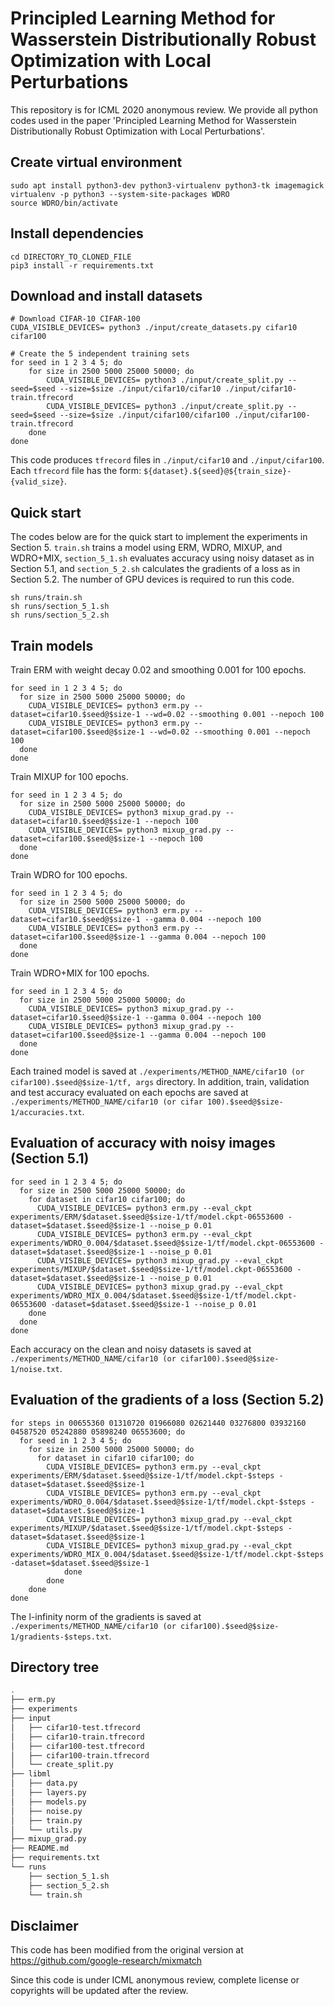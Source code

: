 
# Principled Learning Method for Wasserstein Distributionally Robust Optimization with Local Perturbations
This repository is for ICML 2020 anonymous review. We provide all python codes used in the paper 'Principled Learning Method for Wasserstein Distributionally Robust Optimization with Local Perturbations'.

## Create virtual environment
```
sudo apt install python3-dev python3-virtualenv python3-tk imagemagick
virtualenv -p python3 --system-site-packages WDRO
source WDRO/bin/activate
```

## Install dependencies
```
cd DIRECTORY_TO_CLONED_FILE
pip3 install -r requirements.txt
```

## Download and install datasets
```
# Download CIFAR-10 CIFAR-100
CUDA_VISIBLE_DEVICES= python3 ./input/create_datasets.py cifar10 cifar100

# Create the 5 independent training sets
for seed in 1 2 3 4 5; do
    for size in 2500 5000 25000 50000; do
        CUDA_VISIBLE_DEVICES= python3 ./input/create_split.py --seed=$seed --size=$size ./input/cifar10/cifar10 ./input/cifar10-train.tfrecord
        CUDA_VISIBLE_DEVICES= python3 ./input/create_split.py --seed=$seed --size=$size ./input/cifar100/cifar100 ./input/cifar100-train.tfrecord
    done
done
```
This code produces `tfrecord` files in `./input/cifar10` and `./input/cifar100`.  Each `tfrecord` file has the form: `${dataset}.${seed}@${train_size}-{valid_size}`.

## Quick start
The codes below are for the quick start to implement the experiments in Section 5. `train.sh` trains a model using ERM, WDRO, MIXUP, and WDRO+MIX, `section_5_1.sh` evaluates accuracy using noisy dataset as in Section 5.1, and `section_5_2.sh` calculates the gradients of a loss as in Section 5.2. The number of GPU devices is required to run this code.
```
sh runs/train.sh
sh runs/section_5_1.sh
sh runs/section_5_2.sh
```


## Train models
Train ERM with weight decay 0.02 and smoothing 0.001 for 100 epochs.
```
for seed in 1 2 3 4 5; do
  for size in 2500 5000 25000 50000; do
    CUDA_VISIBLE_DEVICES= python3 erm.py --dataset=cifar10.$seed@$size-1 --wd=0.02 --smoothing 0.001 --nepoch 100
    CUDA_VISIBLE_DEVICES= python3 erm.py --dataset=cifar100.$seed@$size-1 --wd=0.02 --smoothing 0.001 --nepoch 100
  done
done
```

Train MIXUP for 100 epochs.
```
for seed in 1 2 3 4 5; do
  for size in 2500 5000 25000 50000; do
    CUDA_VISIBLE_DEVICES= python3 mixup_grad.py --dataset=cifar10.$seed@$size-1 --nepoch 100
    CUDA_VISIBLE_DEVICES= python3 mixup_grad.py --dataset=cifar100.$seed@$size-1 --nepoch 100
  done
done
```

Train WDRO for 100 epochs.
```
for seed in 1 2 3 4 5; do
  for size in 2500 5000 25000 50000; do
    CUDA_VISIBLE_DEVICES= python3 erm.py --dataset=cifar10.$seed@$size-1 --gamma 0.004 --nepoch 100
    CUDA_VISIBLE_DEVICES= python3 erm.py --dataset=cifar100.$seed@$size-1 --gamma 0.004 --nepoch 100
  done
done
```

Train WDRO+MIX for 100 epochs.
```
for seed in 1 2 3 4 5; do
  for size in 2500 5000 25000 50000; do
    CUDA_VISIBLE_DEVICES= python3 mixup_grad.py --dataset=cifar10.$seed@$size-1 --gamma 0.004 --nepoch 100
    CUDA_VISIBLE_DEVICES= python3 mixup_grad.py --dataset=cifar100.$seed@$size-1 --gamma 0.004 --nepoch 100
  done
done
```
Each trained model is saved at `./experiments/METHOD_NAME/cifar10 (or cifar100).$seed@$size-1/tf, args` directory. In addition, train, validation and test accuracy evaluated on each epochs are saved at `./experiments/METHOD_NAME/cifar10 (or cifar 100).$seed@$size-1/accuracies.txt`.


## Evaluation of accuracy with noisy images (Section 5.1)
```
for seed in 1 2 3 4 5; do
  for size in 2500 5000 25000 50000; do
    for dataset in cifar10 cifar100; do
      CUDA_VISIBLE_DEVICES= python3 erm.py --eval_ckpt experiments/ERM/$dataset.$seed@$size-1/tf/model.ckpt-06553600 -dataset=$dataset.$seed@$size-1 --noise_p 0.01
      CUDA_VISIBLE_DEVICES= python3 erm.py --eval_ckpt experiments/WDRO_0.004/$dataset.$seed@$size-1/tf/model.ckpt-06553600 -dataset=$dataset.$seed@$size-1 --noise_p 0.01
      CUDA_VISIBLE_DEVICES= python3 mixup_grad.py --eval_ckpt experiments/MIXUP/$dataset.$seed@$size-1/tf/model.ckpt-06553600 -dataset=$dataset.$seed@$size-1 --noise_p 0.01
      CUDA_VISIBLE_DEVICES= python3 mixup_grad.py --eval_ckpt experiments/WDRO_MIX_0.004/$dataset.$seed@$size-1/tf/model.ckpt-06553600 -dataset=$dataset.$seed@$size-1 --noise_p 0.01
    done
  done
done
```
Each accuracy on the clean and noisy datasets is saved at `./experiments/METHOD_NAME/cifar10 (or cifar100).$seed@$size-1/noise.txt`.

## Evaluation of the gradients of a loss (Section 5.2)
```
for steps in 00655360 01310720 01966080 02621440 03276800 03932160 04587520 05242880 05898240 06553600; do
  for seed in 1 2 3 4 5; do
    for size in 2500 5000 25000 50000; do
      for dataset in cifar10 cifar100; do
        CUDA_VISIBLE_DEVICES= python3 erm.py --eval_ckpt experiments/ERM/$dataset.$seed@$size-1/tf/model.ckpt-$steps -dataset=$dataset.$seed@$size-1
        CUDA_VISIBLE_DEVICES= python3 erm.py --eval_ckpt experiments/WDRO_0.004/$dataset.$seed@$size-1/tf/model.ckpt-$steps -dataset=$dataset.$seed@$size-1
        CUDA_VISIBLE_DEVICES= python3 mixup_grad.py --eval_ckpt experiments/MIXUP/$dataset.$seed@$size-1/tf/model.ckpt-$steps -dataset=$dataset.$seed@$size-1
        CUDA_VISIBLE_DEVICES= python3 mixup_grad.py --eval_ckpt experiments/WDRO_MIX_0.004/$dataset.$seed@$size-1/tf/model.ckpt-$steps -dataset=$dataset.$seed@$size-1
			done
		done
	done
done
```
The l-infinity norm of the gradients is saved at `./experiments/METHOD_NAME/cifar10 (or cifar100).$seed@$size-1/gradients-$steps.txt`.

## Directory tree

```bash
.
├── erm.py
├── experiments
├── input
│   ├── cifar10-test.tfrecord
│   ├── cifar10-train.tfrecord
│   ├── cifar100-test.tfrecord
│   ├── cifar100-train.tfrecord
│   └── create_split.py
├── libml
│   ├── data.py
│   ├── layers.py
│   ├── models.py
│   ├── noise.py
│   ├── train.py
│   └── utils.py
├── mixup_grad.py
├── README.md
├── requirements.txt
└── runs
    ├── section_5_1.sh
    ├── section_5_2.sh
    └── train.sh
```

## Disclaimer
This code has been modified from the original version at https://github.com/google-research/mixmatch

Since this code is under ICML anonymous review, complete license or copyrights will be updated after the review.
